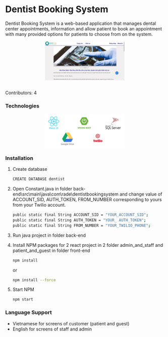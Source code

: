 # Dentist Booking System
Dentist Booking System is a web-based application that manages dental center appointments, information and allow patient to book an appointment with many provided options for patients to choose from on the system.

<img src="https://github.com/light-tree/Dentist-Booking-System/blob/main/images/homescreen.jpg" style="
	width:50%;
	display: block;
    	margin-left: auto;
    	margin-right: auto;">
<br />

Contributors: 4



### Technologies

<img src="https://github.com/light-tree/Dentist-Booking-System/blob/main/images/technologies.jpg" style="
	width:50%;
	display: block;
    	margin-left: auto;
    	margin-right: auto;">



### Installation

1. Create database
   ```sh
   CREATE DATABASE dentist
   ```

2. Open Constant.java in folder back-end\src\main\java\com\rade\dentistbookingsystem and change value of ACCOUNT_SID, AUTH_TOKEN, FROM_NUMBER corresponding to yours from your Twilio account.
   ```sh
   public static final String ACCOUNT_SID = "YOUR_ACCOUNT_SID";
   public static final String AUTH_TOKEN = "YOUR_ AUTH_TOKEN";
   public static final String FROM_NUMBER = "YOUR_TWILIO_PHONE";
   ```

3. Run java project in folder back-end

4. Install NPM packages for 2 react project in 2 folder admin_and_staff and patient_and_guest in folder front-end
   ```sh
   npm install
   ```
   or
   ```sh
   npm install --force
   ```

5. Start NPM
   ```sh
   npm start
   ```

### Language Support
* Vietnamese for screens of customer (patient and guest)
* English for screens of staff and admin